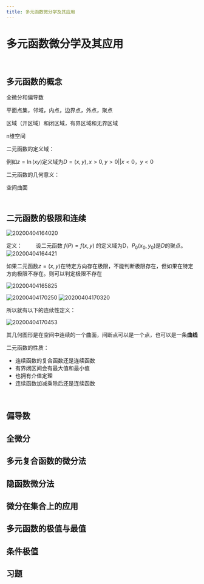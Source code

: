```yaml
---
title: 多元函数微分学及其应用
---
```



# 多元函数微分学及其应用
$$
\qquad
$$
## 多元函数的概念

全微分和偏导数

平面点集，邻域，内点，边界点，外点，聚点

区域（开区域）和闭区域，有界区域和无界区域

n维空间

二元函数的定义域：

例如$z=\ln (xy)$定义域为$D=(x,y),x>0,y>0||x<0，y<0$

二元函数的几何意义：

空间曲面
$$
\qquad
$$
## 二元函数的极限和连续

![20200404164020](https://raw.githubusercontent.com/fengwei2002/Pictures_02/master/img/20200404164020.png)

定义：
$\qquad$设二元函数 $f(P)=f(x,y)$ 的定义域为D，$P_0(x_0,y_0)$是$D$的聚点。
![20200404164421](https://raw.githubusercontent.com/fengwei2002/Pictures_02/master/img/20200404164421.png)

如果二元函数$z=(x,y)$在特定方向存在极限，不能判断极限存在，但如果在特定方向极限不存在。则可以判定极限不存在

![20200404165825](https://raw.githubusercontent.com/fengwei2002/Pictures_02/master/img/20200404165825.png)

![20200404170250](https://raw.githubusercontent.com/fengwei2002/Pictures_02/master/img/20200404170250.png)
![20200404170320](https://raw.githubusercontent.com/fengwei2002/Pictures_02/master/img/20200404170320.png)

所以就有以下的连续性定义：

![20200404170453](https://raw.githubusercontent.com/fengwei2002/Pictures_02/master/img/20200404170453.png)

其几何图形是在空间中连续的一个曲面，间断点可以是一个点，也可以是一条**曲线**

二元函数的性质：
- 连续函数的复合函数还是连续函数
- 有界闭区间会有最大值和最小值
- 也拥有介值定理
- 连续函数加减乘除后还是连续函数

$$
\qquad
$$
## 偏导数


## 全微分 

## 多元复合函数的微分法

## 隐函数微分法

## 微分在集合上的应用

## 多元函数的极值与最值

## 条件极值

## 习题

